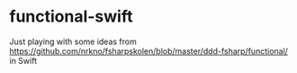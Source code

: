 # functional-swift
Just playing with some ideas from https://github.com/nrkno/fsharpskolen/blob/master/ddd-fsharp/functional/ in Swift
